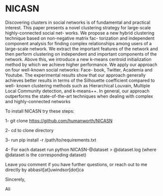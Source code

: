 # NICASN
Discovering clusters in social networks is of fundamental and practical interest. This paper presents a novel clustering strategy for large-scale highly-connected social net- works. We propose a new hybrid clustering technique based on non-negative matrix fac- torization and independent component analysis for finding complex relationships among users of a large-scale network. We extract the important features of the network and then perform clustering on independent and important components of the network. Above this, we introduce a new k-means centroid initialization method by which we achieve higher performance. We apply our approach on four well-known social networks: Face- book, Twitter, Academia and Youtube. The experimental results show that our approach generally achieves better results in terms of the Silhouette coefficient compared to well- known clustering methods such as Hierarchical Louvain, Multiple Local Community detection, and k-means++. In general, our approach outperforms the state-of-the-art techniques when dealing with complex and highly-connected networks

To install NICASN try these steps:

1- git clone https://github.com/humanworth/NICASN

2- cd to clone directory

3- run pip install -r /path/to/requirements.txt

4- For each dataset run python NICASN-@dataset > @dataset.log (where @dataset is the corresponding dataset)

Leave you comment if you have further questions, or reach out to me directly by abbasit[at]uwindsor[dot]ca







Sincerely,

Ali
